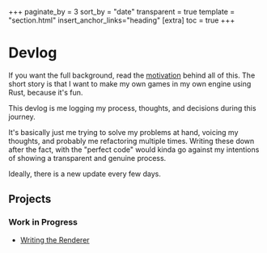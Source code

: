 +++
paginate_by = 3
sort_by = "date"
transparent = true
template = "section.html"
insert_anchor_links="heading"
[extra]
toc = true
+++


# Devlog 

If you want the full background, read the [motivation](/devlog/motivation/) behind all
of this. The short story is that I want to make my own games in my own engine using Rust,
because it's fun.

This devlog is me logging my process, thoughts, and decisions during
this journey.

It's basically just me trying to solve my problems at hand, voicing my thoughts,
and probably me refactoring multiple times. Writing these down after the fact,
with the "perfect code" would kinda go against my intentions of showing a
transparent and genuine process.

Ideally, there is a new update every few days.

## Projects 


### Work in Progress 
- [Writing the Renderer](/devlog/renderer/)
